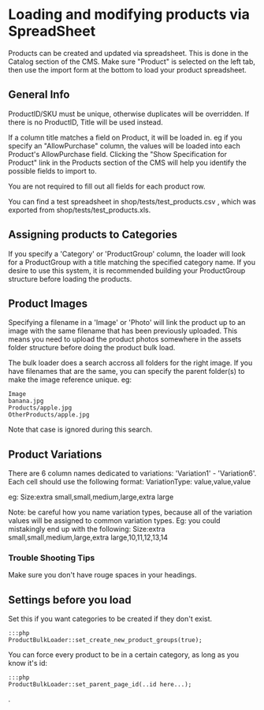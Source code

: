 # Loading and modifying products via SpreadSheet

Products can be created and updated via spreadsheet. This is done in the Catalog section
of the CMS. Make sure "Product" is selected on the left tab, then use the import form
at the bottom to load your product spreadsheet.

## General Info

ProductID/SKU must be unique, otherwise duplicates will be overridden. If there is no 
ProductID, Title will be used instead.

If a column title matches a field on Product, it will be loaded in. eg if you specify an
"AllowPurchase" column, the values will be loaded into each Product's AllowPurchase field.
Clicking the "Show Specification for Product" link in the Products section of the CMS will
help you identify the possible fields to import to.

You are not required to fill out all fields for each product row.

You can find a test spreadsheet in shop/tests/test_products.csv , which was exported from 
shop/tests/test_products.xls.

## Assigning products to Categories

If you specify a 'Category' or 'ProductGroup' column, the loader will look for a ProductGroup
with a title matching the specified category name. If you desire to use this system, it is 
recommended building your ProductGroup structure before loading the products.

## Product Images

Specifying a filename in a 'Image' or 'Photo' will link the product up to an image with
the same filename that has been previously uploaded. This means you need to upload the
product photos somewhere in the assets folder structure before doing the product bulk load.

The bulk loader does a search accross all folders for the right image. If you have filenames
that are the same, you can specify the parent folder(s) to make the image reference unique. eg:

	Image
	banana.jpg
	Products/apple.jpg
	OtherProducts/apple.jpg

Note that case is ignored during this search.

## Product Variations

There are 6 column names dedicated to variations: 'Variation1' - 'Variation6'. Each cell
should use the following format: VariationType: value,value,value

eg: Size:extra small,small,medium,large,extra large

Note: be careful how you name variation types, because all of the variation values will be
assigned to common variation types. Eg: you could mistakingly end up with the following:
Size:extra small,small,medium,large,extra large,10,11,12,13,14

### Trouble Shooting Tips

Make sure you don't have rouge spaces in your headings.

## Settings before you load

Set this if you want categories to be created if they don't exist.

	:::php
	ProductBulkLoader::set_create_new_product_groups(true);

You can force every product to be in a certain category, as long as you know it's id:

	:::php
	ProductBulkLoader::set_parent_page_id(..id here...);

.	
